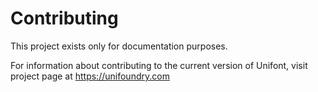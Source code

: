 # Contributing

This project exists only for documentation purposes.

For information about contributing to the current version of Unifont, visit project page at https://unifoundry.com

